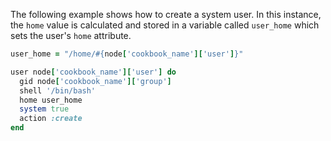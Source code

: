 The following example shows how to create a system user. In this
instance, the `home` value is calculated and stored in a variable called
`user_home` which sets the user's `home` attribute.

``` ruby
user_home = "/home/#{node['cookbook_name']['user']}"

user node['cookbook_name']['user'] do
  gid node['cookbook_name']['group']
  shell '/bin/bash'
  home user_home
  system true
  action :create
end
```